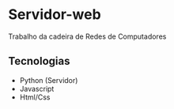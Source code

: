 # Servidor-web
Trabalho da cadeira de Redes de Computadores

## Tecnologias
- Python (Servidor)
- Javascript
- Html/Css
